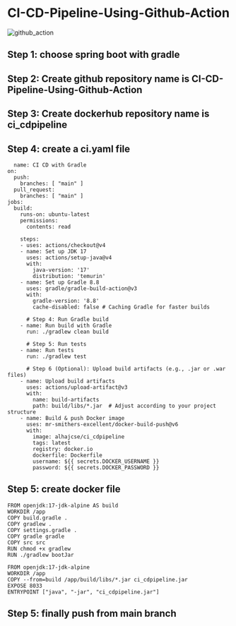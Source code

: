 # CI-CD-Pipeline-Using-Github-Action

![github_action](https://github.com/user-attachments/assets/97842079-6bd0-4417-a92b-e174c0bbffa5)

## Step 1: choose spring boot with gradle 
## Step 2: Create github repository name is CI-CD-Pipeline-Using-Github-Action
## Step 3: Create dockerhub repository name is ci_cdpipeline
## Step 4: create a ci.yaml file
```
  name: CI CD with Gradle
on:
  push:
    branches: [ "main" ]
  pull_request:
    branches: [ "main" ]
jobs:
  build:
    runs-on: ubuntu-latest
    permissions:
      contents: read

    steps:
    - uses: actions/checkout@v4
    - name: Set up JDK 17
      uses: actions/setup-java@v4
      with:
        java-version: '17'
        distribution: 'temurin'
    - name: Set up Gradle 8.8
      uses: gradle/gradle-build-action@v3
      with:
        gradle-version: '8.8'
        cache-disabled: false # Caching Gradle for faster builds

      # Step 4: Run Gradle build
    - name: Run build with Gradle
      run: ./gradlew clean build

      # Step 5: Run tests
    - name: Run tests
      run: ./gradlew test

      # Step 6 (Optional): Upload build artifacts (e.g., .jar or .war files)
    - name: Upload build artifacts
      uses: actions/upload-artifact@v3
      with:
        name: build-artifacts
        path: build/libs/*.jar  # Adjust according to your project structure
    - name: Build & push Docker image
      uses: mr-smithers-excellent/docker-build-push@v6
      with:
        image: alhajcse/ci_cdpipeline
        tags: latest
        registry: docker.io
        dockerfile: Dockerfile
        username: ${{ secrets.DOCKER_USERNAME }}
        password: ${{ secrets.DOCKER_PASSWORD }}
```
## Step 5: create docker file
```
FROM openjdk:17-jdk-alpine AS build
WORKDIR /app
COPY build.gradle .
COPY gradlew .
COPY settings.gradle .
COPY gradle gradle
COPY src src
RUN chmod +x gradlew
RUN ./gradlew bootJar

FROM openjdk:17-jdk-alpine
WORKDIR /app
COPY --from=build /app/build/libs/*.jar ci_cdpipeline.jar
EXPOSE 8033
ENTRYPOINT ["java", "-jar", "ci_cdpipeline.jar"]
```
## Step 5: finally push from main branch





